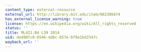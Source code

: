 ```yaml
---
content_type: external-resource
external_url: http://library.mit.edu/item/002306674
has_external_license_warning: true
license: https://en.wikipedia.org/wiki/All_rights_reserved
status: ''
title: ML421.B4 L39 2014
uid: de490fc0-6546-4d8c-857e-bf9a1bd2547c
wayback_url: ''
---
```

